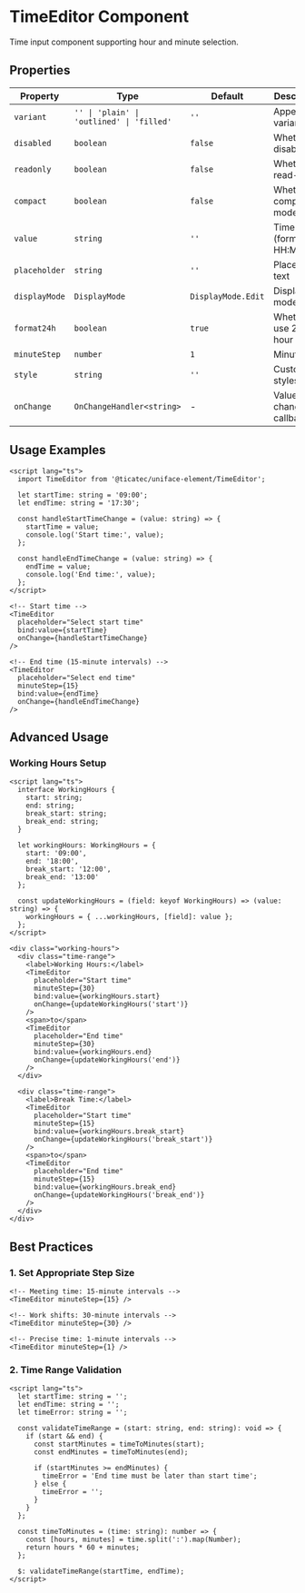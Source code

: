 # TimeEditor Component

Time input component supporting hour and minute selection.

## Properties

| Property | Type | Default | Description |
|----------|------|---------|-------------|
| `variant` | `'' \| 'plain' \| 'outlined' \| 'filled'` | `''` | Appearance variant |
| `disabled` | `boolean` | `false` | Whether disabled |
| `readonly` | `boolean` | `false` | Whether read-only |
| `compact` | `boolean` | `false` | Whether compact mode |
| `value` | `string` | `''` | Time value (format: HH:MM) |
| `placeholder` | `string` | `''` | Placeholder text |
| `displayMode` | `DisplayMode` | `DisplayMode.Edit` | Display mode |
| `format24h` | `boolean` | `true` | Whether to use 24-hour format |
| `minuteStep` | `number` | `1` | Minute step |
| `style` | `string` | `''` | Custom styles |
| `onChange` | `OnChangeHandler<string>` | - | Value change callback |

## Usage Examples

```svelte
<script lang="ts">
  import TimeEditor from '@ticatec/uniface-element/TimeEditor';
  
  let startTime: string = '09:00';
  let endTime: string = '17:30';
  
  const handleStartTimeChange = (value: string) => {
    startTime = value;
    console.log('Start time:', value);
  };
  
  const handleEndTimeChange = (value: string) => {
    endTime = value;
    console.log('End time:', value);
  };
</script>

<!-- Start time -->
<TimeEditor 
  placeholder="Select start time"
  bind:value={startTime}
  onChange={handleStartTimeChange}
/>

<!-- End time (15-minute intervals) -->
<TimeEditor 
  placeholder="Select end time"
  minuteStep={15}
  bind:value={endTime}
  onChange={handleEndTimeChange}
/>
```

## Advanced Usage

### Working Hours Setup
```svelte
<script lang="ts">
  interface WorkingHours {
    start: string;
    end: string;
    break_start: string;
    break_end: string;
  }
  
  let workingHours: WorkingHours = {
    start: '09:00',
    end: '18:00',
    break_start: '12:00',
    break_end: '13:00'
  };
  
  const updateWorkingHours = (field: keyof WorkingHours) => (value: string) => {
    workingHours = { ...workingHours, [field]: value };
  };
</script>

<div class="working-hours">
  <div class="time-range">
    <label>Working Hours:</label>
    <TimeEditor 
      placeholder="Start time"
      minuteStep={30}
      bind:value={workingHours.start}
      onChange={updateWorkingHours('start')}
    />
    <span>to</span>
    <TimeEditor 
      placeholder="End time"
      minuteStep={30}
      bind:value={workingHours.end}
      onChange={updateWorkingHours('end')}
    />
  </div>
  
  <div class="time-range">
    <label>Break Time:</label>
    <TimeEditor 
      placeholder="Start time"
      minuteStep={15}
      bind:value={workingHours.break_start}
      onChange={updateWorkingHours('break_start')}
    />
    <span>to</span>
    <TimeEditor 
      placeholder="End time"
      minuteStep={15}
      bind:value={workingHours.break_end}
      onChange={updateWorkingHours('break_end')}
    />
  </div>
</div>
```

## Best Practices

### 1. Set Appropriate Step Size
```svelte
<!-- Meeting time: 15-minute intervals -->
<TimeEditor minuteStep={15} />

<!-- Work shifts: 30-minute intervals -->
<TimeEditor minuteStep={30} />

<!-- Precise time: 1-minute intervals -->
<TimeEditor minuteStep={1} />
```

### 2. Time Range Validation
```svelte
<script lang="ts">
  let startTime: string = '';
  let endTime: string = '';
  let timeError: string = '';
  
  const validateTimeRange = (start: string, end: string): void => {
    if (start && end) {
      const startMinutes = timeToMinutes(start);
      const endMinutes = timeToMinutes(end);
      
      if (startMinutes >= endMinutes) {
        timeError = 'End time must be later than start time';
      } else {
        timeError = '';
      }
    }
  };
  
  const timeToMinutes = (time: string): number => {
    const [hours, minutes] = time.split(':').map(Number);
    return hours * 60 + minutes;
  };
  
  $: validateTimeRange(startTime, endTime);
</script>
```